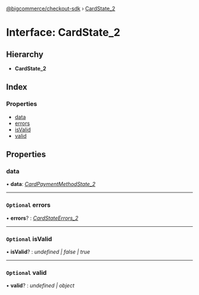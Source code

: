 [@bigcommerce/checkout-sdk](../README.md) › [CardState_2](cardstate_2.md)

# Interface: CardState_2

## Hierarchy

* **CardState_2**

## Index

### Properties

* [data](cardstate_2.md#data)
* [errors](cardstate_2.md#optional-errors)
* [isValid](cardstate_2.md#optional-isvalid)
* [valid](cardstate_2.md#optional-valid)

## Properties

###  data

• **data**: *[CardPaymentMethodState_2](cardpaymentmethodstate_2.md)*

___

### `Optional` errors

• **errors**? : *[CardStateErrors_2](cardstateerrors_2.md)*

___

### `Optional` isValid

• **isValid**? : *undefined | false | true*

___

### `Optional` valid

• **valid**? : *undefined | object*
